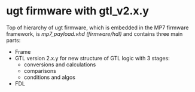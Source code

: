 # ugt firmware with gtl_v2.x.y

Top of hierarchy of ugt firmware, which is embedded in the MP7 firmware framework, is *mp7_payload.vhd (firmware/hdl)* and contains three main parts:

* Frame
* GTL version 2.x.y for new structure of GTL logic with 3 stages: 
  * conversions and calculations
  * comparisons
  * conditions and algos
* FDL
